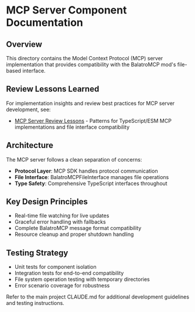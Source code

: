 # MCP Server Component Documentation

## Overview
This directory contains the Model Context Protocol (MCP) server implementation that provides compatibility with the BalatroMCP mod's file-based interface.

## Review Lessons Learned
For implementation insights and review best practices for MCP server development, see:
- [MCP Server Review Lessons](./MCP_SERVER_REVIEW_LESSONS.md) - Patterns for TypeScript/ESM MCP implementations and file interface compatibility

## Architecture
The MCP server follows a clean separation of concerns:
- **Protocol Layer**: MCP SDK handles protocol communication
- **File Interface**: BalatroMCPFileInterface manages file operations
- **Type Safety**: Comprehensive TypeScript interfaces throughout

## Key Design Principles
- Real-time file watching for live updates
- Graceful error handling with fallbacks
- Complete BalatroMCP message format compatibility
- Resource cleanup and proper shutdown handling

## Testing Strategy
- Unit tests for component isolation
- Integration tests for end-to-end compatibility
- File system operation testing with temporary directories
- Error scenario coverage for robustness

Refer to the main project CLAUDE.md for additional development guidelines and testing instructions.